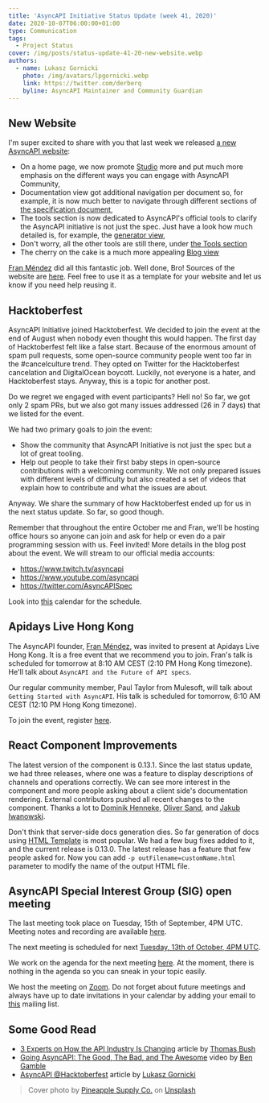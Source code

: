 ```yaml
---
title: 'AsyncAPI Initiative Status Update (week 41, 2020)'
date: 2020-10-07T06:00:00+01:00
type: Communication
tags:
  - Project Status
cover: /img/posts/status-update-41-20-new-website.webp
authors:
  - name: Lukasz Gornicki
    photo: /img/avatars/lpgornicki.webp
    link: https://twitter.com/derberq
    byline: AsyncAPI Maintainer and Community Guardian
---
```


## New Website

I'm super excited to share with you that last week we released [a new AsyncAPI website](https://www.asyncapi.com/):

- On a home page, we now promote [Studio](https://studio.asyncapi.com) more and put much more emphasis on the different ways you can engage with AsyncAPI Community,
- Documentation view got additional navigation per document so, for example, it is now much better to navigate through different sections of [the specification document](/docs/specifications/2.0.0),
- The tools section is now dedicated to AsyncAPI's official tools to clarify the AsyncAPI initiative is not just the spec. Just have a look how much detailed is, for example, the [generator view](https://www.asyncapi.com/tools/generator),
- Don't worry, all the other tools are still there, under [the Tools section](/docs/tools)
- The cherry on the cake is a much more appealing [Blog view](https://www.asyncapi.com/blog)

[Fran Méndez](https://twitter.com/fmvilas) did all this fantastic job. Well done, Bro! Sources of the website are [here](https://github.com/asyncapi/website). Feel free to use it as a template for your website and let us know if you need help reusing it.

## Hacktoberfest

AsyncAPI Initiative joined Hacktoberfest. We decided to join the event at the end of August when nobody even thought this would happen. The first day of Hacktoberfest felt like a false start. Because of the enormous amount of spam pull requests, some open-source community people went too far in the #cancelculture trend. They opted on Twitter for the Hacktoberfest cancelation and DigitalOcean boycott. Luckily, not everyone is a hater, and Hacktoberfest stays. Anyway, this is a topic for another post.

Do we regret we engaged with event participants? Hell no! So far, we got only 2 spam PRs, but we also got many issues addressed (26 in 7 days) that we listed for the event.

We had two primary goals to join the event:

- Show the community that AsyncAPI Initiative is not just the spec but a lot of great tooling.
- Help out people to take their first baby steps in open-source contributions with a welcoming community. We not only prepared issues with different levels of difficulty but also created a set of videos that explain how to contribute and what the issues are about.

Anyway. We share the summary of how Hacktoberfest ended up for us in the next status update. So far, so good though.

Remember that throughout the entire October me and Fran, we'll be hosting office hours so anyone can join and ask for help or even do a pair programming session with us. Feel invited! More details in the blog post about the event. We will stream to our official media accounts:

- https://www.twitch.tv/asyncapi
- https://www.youtube.com/asyncapi
- https://twitter.com/AsyncAPISpec

Look into [this](https://calendar.google.com/calendar/u/0/embed?src=c_q9tseiglomdsj6njuhvbpts11c@group.calendar.google.com) calendar for the schedule.

## Apidays Live Hong Kong

The AsyncAPI founder, [Fran Méndez](https://twitter.com/fmvilas), was invited to present at Apidays Live Hong Kong. It is a free event that we recommend you to join. Fran's talk is scheduled for tomorrow at 8:10 AM CEST (2:10 PM Hong Kong timezone). He'll talk about `AsyncAPI and the Future of API specs`.

Our regular community member, Paul Taylor from Mulesoft, will talk about `Getting Started with AsyncAPI`. His talk is scheduled for tomorrow, 6:10 AM CEST (12:10 PM Hong Kong timezone).

To join the event, register [here](https://www.eventbrite.com/e/apidays-live-hong-kong-the-open-api-economy-finance-as-a-service-api-ecosystems-tickets-104511637120).

## React Component Improvements

The latest version of the component is 0.13.1. Since the last status update, we had three releases, where one was a feature to display descriptions of channels and operations correctly. We can see more interest in the component and more people asking about a client side's documentation rendering. External contributors pushed all recent changes to the component. Thanks a lot to [Dominik Henneke](https://github.com/dhenneke), [Oliver Sand](https://github.com/Fox32), and [Jakub Iwanowski](https://github.com/JakubIwanowski).

Don't think that server-side docs generation dies. So far generation of docs using [HTML Template](https://github.com/asyncapi/html-template) is most popular. We had a few bug fixes added to it, and the current release is 0.13.0. The latest release has a feature that few people asked for. Now you can add `-p outFilename=customName.html` parameter to modify the name of the output HTML file.

## AsyncAPI Special Interest Group (SIG) open meeting

The last meeting took place on Tuesday, 15th of September, 4PM UTC. Meeting notes and recording are available [here](https://github.com/asyncapi/asyncapi/issues/443).

The next meeting is scheduled for next [Tuesday, 13th of October, 4PM UTC](https://everytimezone.com/s/89b676b6).

We work on the agenda for the next meeting [here](https://github.com/asyncapi/asyncapi/issues/451). At the moment, there is nothing in the agenda so you can sneak in your topic easily.

We host the meeting on [Zoom](https://zoom.us/j/83140549308). Do not forget about future meetings and always have up to date invitations in your calendar by adding your email to [this](https://groups.google.com/forum/#!forum/asyncapi-users) mailing list.

## Some Good Read

- [3 Experts on How the API Industry Is Changing](https://nordicapis.com/3-experts-on-how-the-api-industry-is-changing/) article by [Thomas Bush](https://www.linkedin.com/in/thomasbush/)
- [Going AsyncAPI: The Good, The Bad, and The Awesome](https://www.youtube.com/watch?v=bSfgNDJf97M) video by [Ben Gamble](https://twitter.com/BenGamble7)
- [AsyncAPI @Hacktoberfest](https://www.asyncapi.com/blog/hacktoberfest-2020) article by [Lukasz Gornicki](https://twitter.com/derberq)

> Cover photo by <a href="https://unsplash.com/@pineapple?utm_source=unsplash&amp;utm_medium=referral&amp;utm_content=creditCopyText">Pineapple Supply Co.</a> on <a href="https://unsplash.com/s/photos/celebrate?utm_source=unsplash&amp;utm_medium=referral&amp;utm_content=creditCopyText">Unsplash</a>
